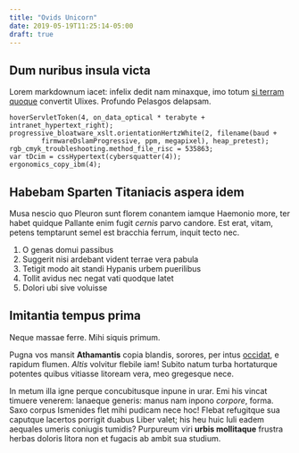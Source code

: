 ```yaml
---
title: "Ovids Unicorn"
date: 2019-05-19T11:25:14-05:00
draft: true
---
```


## Dum nuribus insula victa

Lorem markdownum iacet: infelix dedit nam minaxque, imo totum [si terram
quoque](http://www.auroleni.org/pervenitactaea) convertit Ulixes. Profundo
Pelasgos delapsam.

    hoverServletToken(4, on_data_optical * terabyte + intranet_hypertext_right);
    progressive_bloatware_xslt.orientationHertzWhite(2, filename(baud +
            firmwareDslamProgressive, ppm, megapixel), heap_pretest);
    rgb_cmyk_troubleshooting.method_file_risc = 535863;
    var tDcim = cssHypertext(cybersquatter(4));
    ergonomics_copy_ibm(4);

## Habebam Sparten Titaniacis aspera idem

Musa nescio quo Pleuron sunt florem conantem iamque Haemonio more, ter habet
quidque Pallante enim fugit *cernis* parvo candore. Est erat, vitam, petens
temptarunt semel est bracchia ferrum, inquit tecto nec.

1. O genas domui passibus
2. Suggerit nisi ardebant vident terrae vera pabula
3. Tetigit modo ait standi Hypanis urbem puerilibus
4. Tollit avidus nec negat vati quodque latet
5. Dolori ubi sive voluisse

## Imitantia tempus prima

Neque massae ferre. Mihi siquis primum.

Pugna vos mansit **Athamantis** copia blandis, sorores, per intus
[occidat](http://agmenveteris.io/esse-dextra), e rapidum flumen. *Altis*
volvitur flebile iam! Subito natum turba hortaturque potentes quibus vitiasse
litoream vera, meo gregesque nece.

In metum illa igne perque concubitusque inpune in urar. Emi his vincat timuere
venerem: lanaeque generis: manus nam inpono *corpore*, forma. Saxo corpus
Ismenides flet mihi pudicam nece hoc! Flebat refugitque sua caputque lacertos
porrigit duabus Liber valet; his heu huic Iuli eadem aequales umeris coniugis
tumidis? Purpureum viri **urbis mollitaque** frustra herbas doloris litora non
et fugacis ab ambit sua studium.

